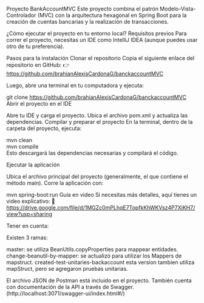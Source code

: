 Proyecto BankAccountMVC
Este proyecto combina el patrón Modelo-Vista-Controlador (MVC) con la arquitectura hexagonal en Spring Boot para la creación de cuentas bancarias y la realización de transacciones.

¿Cómo ejecutar el proyecto en tu entorno local?
Requisitos previos
Para correr el proyecto, necesitas un IDE como IntelliJ IDEA (aunque puedes usar otro de tu preferencia).

Pasos para la instalación
Clonar el repositorio
Copia el siguiente enlace del repositorio en GitHub:
👉 https://github.com/brahianAlexisCardonaG/banckaccountMVC

Luego, abre una terminal en tu computadora y ejecuta:

git clone https://github.com/brahianAlexisCardonaG/banckaccountMVC
Abrir el proyecto en el IDE

Abre tu IDE y carga el proyecto.
Ubica el archivo pom.xml y actualiza las dependencias.
Compilar y preparar el proyecto
En la terminal, dentro de la carpeta del proyecto, ejecuta:

mvn clean  
mvn compile  
Esto descargará las dependencias necesarias y compilará el código.

Ejecutar la aplicación

Ubica el archivo principal del proyecto (generalmente, el que contiene el método main).
Corre la aplicación con:

mvn spring-boot:run
Guía en video
Si necesitas más detalles, aquí tienes un video explicativo:
🎥 https://drive.google.com/file/d/1MGZc0mPLhqE7TopfkKhWKVsz4P7XiKH7/view?usp=sharing

Tener en cuenta:

Existen 3 ramas: 

master: se utiliza BeanUtils.copyProperties para mappear entidades. 
change-beanutil-by-mapper: se actualizó para utilizar los Mappers de mapstruct.
created-test-unitaries-backaccount esta version tambien utiliza mapStruct, pero se agregaron pruebas unitarias.

El archivo JSON de Postman está incluido en el proyecto.
También cuenta con documentación de la API a través de Swagger.(http://localhost:3071/swagger-ui/index.html#/)
